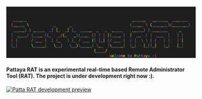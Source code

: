 ![Welcome to Pattaya :)](https://github.com/Pattaya-Project/.github/blob/main/profile/pattaya_banner.png)

#### Pattaya RAT is an experimental real-time based Remote Administrator Tool (RAT). The project is under development right now :).

[![Patta RAT development preview](https://cdn.midjourney.com/3de00c6d-bf8e-495e-8aae-a79dd306f070/grid_0.png)](https://youtu.be/pAFcGOScsN0 "Patta RAT development preview")

